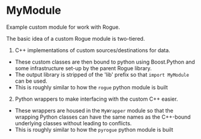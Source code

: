 # MyModule

Example custom module for work with Rogue.

The basic idea of a custom Rogue module is two-tiered.

1. C++ implementations of custom sources/destinations for data.
  - These custom classes are then bound to python using Boost.Python 
    and some infrastructure set-up by the parent Rogue library.
  - The output library is stripped of the 'lib' prefix so that
    `import MyModule` can be used.
  - This is roughly similar to how the `rogue` python module is built
2. Python wrappers to make interfacing with the custom C++ easier.
  - These wrappers are housed in the `MyWrapper` module so that
    the wrapping Python classes can have the same names as the C++-bound
    underlying classes without leading to conflicts.
  - This is roughly similar to how the `pyrogue` python module is built

